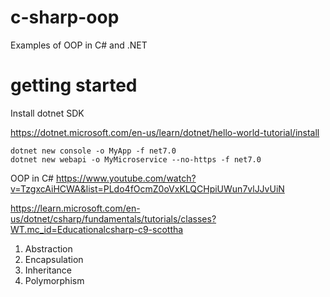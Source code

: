 # c-sharp-oop
Examples of OOP in C# and .NET

# getting started

Install dotnet SDK

https://dotnet.microsoft.com/en-us/learn/dotnet/hello-world-tutorial/install

```
dotnet new console -o MyApp -f net7.0
dotnet new webapi -o MyMicroservice --no-https -f net7.0

```

OOP in C#
https://www.youtube.com/watch?v=TzgxcAiHCWA&list=PLdo4fOcmZ0oVxKLQCHpiUWun7vlJJvUiN


https://learn.microsoft.com/en-us/dotnet/csharp/fundamentals/tutorials/classes?WT.mc_id=Educationalcsharp-c9-scottha

1. Abstraction
2. Encapsulation
3. Inheritance
4. Polymorphism

